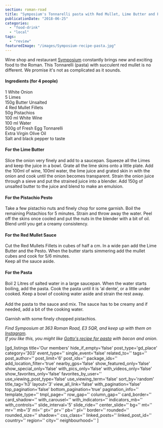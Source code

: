 ```yaml
---
section: roman-road
title: "Symposium's Tonnarelli pasta with Red Mullet, Lime Butter and Pistachio Pesto"
publicationDate: "2018-06-25"
categories: 
  - "food-drink"
  - "local"
tags: 
  - "review"
featuredImage: "/images/Symposium-recipe-pasta.jpg"
---
```


Wine shop and restaurant [Symposium](https://romanroadlondon.com/symposium-italian-restaurant-giuseppe-pollifrone-interview/) constantly brings new and exciting food to the Roman. This Tonnarelli (pasta) with succulent red mullet is no different. We promise it's not as complicated as it sounds.

#### Ingredients (for 4 people)

1 White Onion  
5 Limes  
150g Butter Unsalted  
4 Red Mullet Fillets  
50g Pistachios  
100 ml White Wine  
100 ml Water  
500g of Fresh Egg Tonnarelli  
Extra Virgin Olive Oil  
Salt and black pepper to taste

#### For the Lime Butter

Slice the onion very finely and add to a saucepan. Squeeze all the Limes and keep the juice in a bowl. Grate all the lime skins onto a little plate. Add the 100ml of wine, 100ml water, the lime juice and grated skin in with the onion and cook until the onion becomes transparent. Strain the onion juice through a sieve and put the strained juice into a blender. Add 150g of unsalted butter to the juice and blend to make an emulsion.

#### For the Pistachio Pesto

Take a few pistachio nuts and finely chop for some garnish. Boil the remaining Pistachios for 5 minutes. Strain and throw away the water. Peel off the skins once cooled and put the nuts in the blender with a bit of oil. Blend until you get a creamy consistency.

#### For the Red Mullet Sauce

Cut the Red Mullets Fillets in cubes of half a cm. In a wide pan add the Lime Butter and the Pesto. When the butter starts simmering add the mullet cubes and cook for 5/6 minutes.  
Keep all the sauce aside.

#### For the Pasta

Boil 2 Litres of salted water in a large saucepan. When the water starts boiling, add the pasta. Cook the pasta until it is ‘al dente’, or a little under cooked. Keep a bowl of cooking water aside and strain the rest away.  
​  
Add the pasta to the sauce and mix. The sauce has to be creamy and if needed, add a bit of the cooking water.

Garnish with some finely chopped pistachios.

_Find Symposium at 363 Roman Road, E3 5QR, and keep up with them on [Instagram](https://www.instagram.com/symposiumlondon/)._  
_If you like this, you might like [Gotto's recipe for pasta](https://romanroadlondon.com/gotto-trattoria-paccheri-all-amatriciana-pasta-recipe/) with bacon and onion._

\[gd\_listings title='Our members' hide\_if\_empty='false' post\_type='gd\_place' category='303' event\_type='' single\_event='false' related\_to='' tags='' post\_author='' post\_limit='6' post\_ids='' package\_ids='' add\_location\_filter='true' nearby\_gps='false' show\_featured\_only='false' show\_special\_only='false' with\_pics\_only='false' with\_videos\_only='false' show\_favorites\_only='false' favorites\_by\_user='' use\_viewing\_post\_type='false' use\_viewing\_term='false' sort\_by='random' title\_tag='h3' layout='3' view\_all\_link='false' with\_pagination='false' top\_pagination='false' bottom\_pagination='true' pagination\_info='' template\_type='' tmpl\_page='' row\_gap='' column\_gap='' card\_border='' card\_shadow='' with\_carousel='' with\_indicators='' indicators\_mb='' with\_controls='' slide\_interval='5' slide\_ride='' center\_slide='' bg='' mt='' mr='' mb='3' ml='' pt='' pr='' pb='' pl='' border='' rounded='' rounded\_size='' shadow='' css\_class='' linked\_posts='' linked\_post\_id='' country='' region='' city='' neighbourhood='' \]
